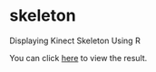 # skeleton
Displaying Kinect Skeleton Using R

You can click [here](http://victorgau.github.io/skeleton) to view the result.
